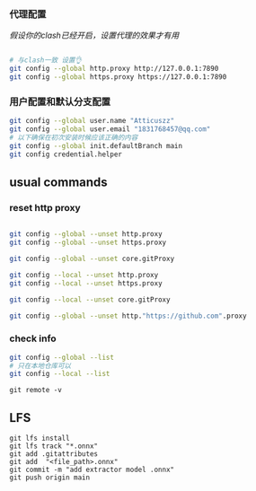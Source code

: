 ### 代理配置
*假设你的clash已经开启，设置代理的效果才有用*
```bash

# 与clash一致 设置👌
git config --global http.proxy http://127.0.0.1:7890
git config --global https.proxy https://127.0.0.1:7890
```
### 用户配置和默认分支配置
```bash
git config --global user.name "Atticuszz"
git config --global user.email "1831768457@qq.com"
# 以下确保在初次安装时候应该正确的内容
git config --global init.defaultBranch main
git config credential.helper
```

## usual   commands
### reset http proxy
``` bash

git config --global --unset http.proxy
git config --global --unset https.proxy

git config --global --unset core.gitProxy

git config --local --unset http.proxy
git config --local --unset https.proxy

git config --local --unset core.gitProxy

git config --global --unset http."https://github.com".proxy


```
### check info

```bash
git config --global --list  
# 只在本地仓库可以
git config --local --list 
```

```shell
git remote -v
```


## LFS
```
git lfs install
git lfs track "*.onnx"
git add .gitattributes
git add  "<file_path>.onnx"
git commit -m "add extractor model .onnx"
git push origin main
```


